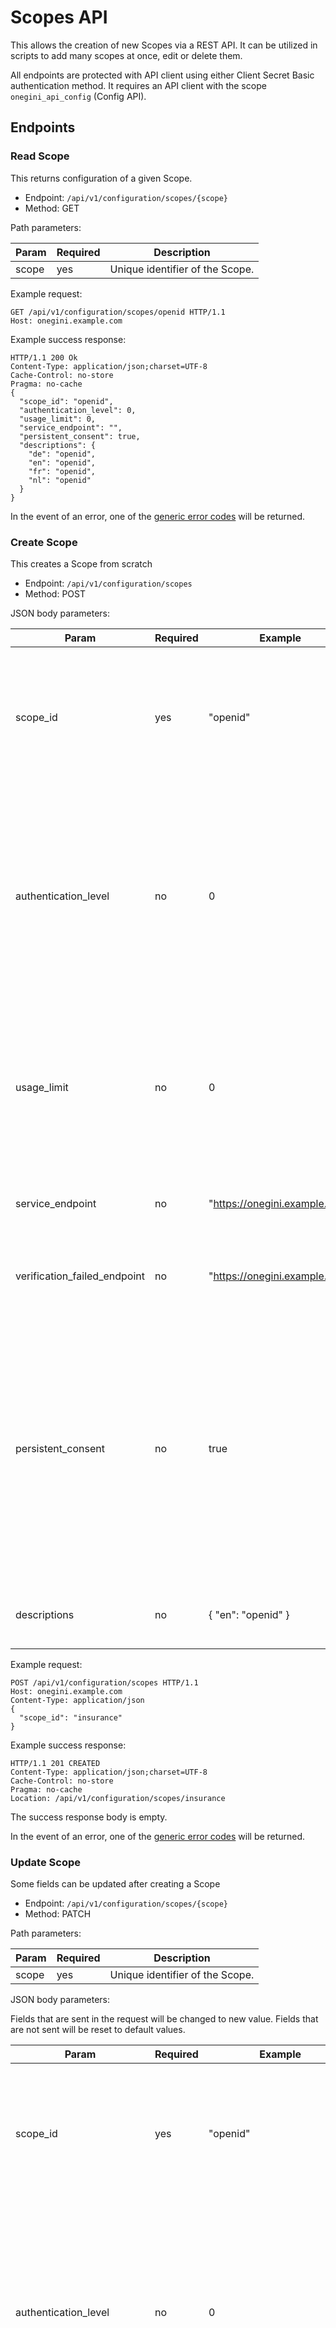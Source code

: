 # Scopes API

This allows the creation of new Scopes via a REST API. It can be utilized in scripts to add many scopes at once, edit or delete them.

All endpoints are protected with API client using either Client Secret Basic authentication method. It requires an API client with the scope `onegini_api_config` (Config API).

## Endpoints

### Read Scope

This returns configuration of a given Scope.

* Endpoint: `/api/v1/configuration/scopes/{scope}`
* Method: GET

Path parameters:

| Param | Required | Description                     |
|-------|----------|---------------------------------|
| scope | yes      | Unique identifier of the Scope. |

Example request:

```http
GET /api/v1/configuration/scopes/openid HTTP/1.1
Host: onegini.example.com
```

Example success response:

```http
HTTP/1.1 200 Ok
Content-Type: application/json;charset=UTF-8
Cache-Control: no-store
Pragma: no-cache
{
  "scope_id": "openid",
  "authentication_level": 0,
  "usage_limit": 0,
  "service_endpoint": "",
  "persistent_consent": true,
  "descriptions": {
    "de": "openid",
    "en": "openid",
    "fr": "openid",
    "nl": "openid"
  }
}
```

In the event of an error, one of the [generic error codes](#error-codes) will be returned.

### Create Scope

This creates a Scope from scratch

* Endpoint: `/api/v1/configuration/scopes`
* Method: POST

JSON body parameters:

| Param                        | Required | Example                       | Description                                                                                                                                                                                                                                          |
|------------------------------|----------|-------------------------------|------------------------------------------------------------------------------------------------------------------------------------------------------------------------------------------------------------------------------------------------------|
| scope_id                     | yes      | "openid"                      | Scope identifier. At most 20 characters: letters (a-z, A-Z), digits (0-9), underscores (_) and hyphens (-) permitted.                                                                                                                                |
| authentication_level         | no       | 0                             | Authentication level. If not provided defaults to 0. The Required authentication level of the user. If the Authentication level doesn't match, the user will be redirected to the configured authentication server.                                  |
| usage_limit                  | no       | 0                             | Usage limit. If not provided defaults to 0. The number of times an Access token for this Scope can be used. When the value is 0, the Access token usage is unlimited.                                                                                |
| service_endpoint             | no       | "https://onegini.example.com" | Service endpoint. If not provided defaults to null.                                                                                                                                                                                                  |
| verification_failed_endpoint | no       | "https://onegini.example.com" | Verification failed endpoint. If not provided defaults to null.                                                                                                                                                                                      |
| persistent_consent           | no       | true                          | Persistent consent. If not provided defaults to false. When true, the user has to give Consent for this Scope during only the first Authorization request. When false, the User has to give Consent for every Authorization request with this Scope. |
| descriptions                 | no       | { "en": "openid" }            | Descriptions. If not provided, no descriptions will be stored.                                                                                                                                                                                       |

Example request:

```http
POST /api/v1/configuration/scopes HTTP/1.1
Host: onegini.example.com
Content-Type: application/json
{
  "scope_id": "insurance"
}
```

Example success response:

```http
HTTP/1.1 201 CREATED
Content-Type: application/json;charset=UTF-8
Cache-Control: no-store
Pragma: no-cache
Location: /api/v1/configuration/scopes/insurance
```

The success response body is empty.

In the event of an error, one of the [generic error codes](#error-codes) will be returned.

### Update Scope

Some fields can be updated after creating a Scope

* Endpoint: `/api/v1/configuration/scopes/{scope}`
* Method: PATCH

Path parameters:

| Param | Required | Description                      |
|-------|----------|----------------------------------|
| scope | yes      | Unique identifier of the Scope.  |


JSON body parameters:

Fields that are sent in the request will be changed to new value. Fields that are not sent will be reset to default values.

| Param                        | Required | Example                       | Description                                                                                                                                                                                                                                          |
|------------------------------|----------|-------------------------------|------------------------------------------------------------------------------------------------------------------------------------------------------------------------------------------------------------------------------------------------------|
| scope_id                     | yes      | "openid"                      | Scope identifier. At most 20 characters: letters (a-z, A-Z), digits (0-9), underscores (_) and hyphens (-) permitted.                                                                                                                                |
| authentication_level         | no       | 0                             | Authentication level. If not provided defaults to 0. The Required authentication level of the user. If the Authentication level doesn't match, the user will be redirected to the configured authentication server.                                  |
| usage_limit                  | no       | 0                             | Usage limit. If not provided defaults to 0. The number of times an Access token for this Scope can be used. When the value is 0, the Access token usage is unlimited.                                                                                |
| service_endpoint             | no       | "https://onegini.example.com" | Service endpoint. If not provided defaults to null.                                                                                                                                                                                                  |
| verification_failed_endpoint | no       | "https://onegini.example.com" | Verification failed endpoint. If not provided defaults to null.                                                                                                                                                                                      |
| persistent_consent           | no       | true                          | Persistent consent. If not provided defaults to false. When true, the user has to give Consent for this Scope during only the first Authorization request. When false, the User has to give Consent for every Authorization request with this Scope. |
| descriptions                 | no       | { "en": "openid" }            | Descriptions. If not provided, no descriptions will be stored.                                                                                                                                                                                       |

Example request:

```http
PATCH /api/v1/configuration/scopes/insurance HTTP/1.1
Host: onegini.example.com
Content-Type: application/json

{
  "scope_id": "insurance",
  "descriptions": {
    "nl": "verzekering"
  }
}
```

Example success response:

```http
HTTP/1.1 204 NO CONTENT
Content-Type: application/json;charset=UTF-8
Cache-Control: no-store
Pragma: no-cache
```

The success response body is empty.

In the event of an error, one of the [generic error codes](#error-codes) will be returned.

### Delete Scope

This removes a Scope.

* Endpoint: `/api/v1/configuration/scopes/{scope}`
* Method: DELETE

Path parameters:

| Param | Required | Description                      |
|-------|----------|----------------------------------|
| scope | yes      | Unique identifier of the Scope.  |


Example request:

```http
DELETE /api/v1/configuration/scopes/insurance HTTP/1.1
Host: onegini.example.com
```

Example success response:

```http
HTTP/1.1 204 NO CONTENT
Content-Type: application/json;charset=UTF-8
Cache-Control: no-store
Pragma: no-cache
```

## Error codes

One of the following responses will be returned, containing a JSON object with an error code, a message and details about the error.

| HTTP status | Error code                       | Message                                                                                                  |
|-------------|----------------------------------|----------------------------------------------------------------------------------------------------------|
| 400         | invalid_request                  | One or more parameters is missing or incorrect. The details contain the missing or incorrect parameters. |
| 401         | unauthorized                     | Provide valid credentials to get access to the API.                                                      |
| 403         | forbidden                        | Operation is not allowed for the current user.                                                           |
| 404         | not_found                        | Scope configuration cannot be found                                                                      |
| 409         | conflict                         | The Scope already exists                                                                                 |
